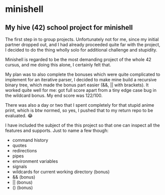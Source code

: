 # minishell
## My hive (42) school project for minishell

The first step in to group projects. Unfortunately not for me, since my initial partner dropped out, and I had already proceeded quite far with the project, I decided to do the thing wholly solo for additional challenge and stupidity.

Minishell is regarded to be the most demanding project of the whole 42 cursus, and me doing this alone, I certainly felt that. 

My plan was to also complete the bonuses which were quite complicated to implement for an iterative parser, I decided to make mine build a recursive binary tree, which made the bonus part easier (&&, || with brackets). It worked quite well for me: got full score apart from a tiny edge case bug in the wildcard bonus. My end score was 122/100.

There was also a day or two that I spent completely for that stupid anime print, which is btw normed, so yes, I pushed that to my return repo to be evaluated. 😂

I have included the subject of the this project so that one can inspect all the features and supports. Just to name a few though:

  -  command history
  -  quotes
  -  redirections
  -  pipes
  -  environment variables
  -  signals
  -  wildcards for current working directory (bonus)
  -  && (bonus)
  -  || (bonus)
  -  () (bonus)

